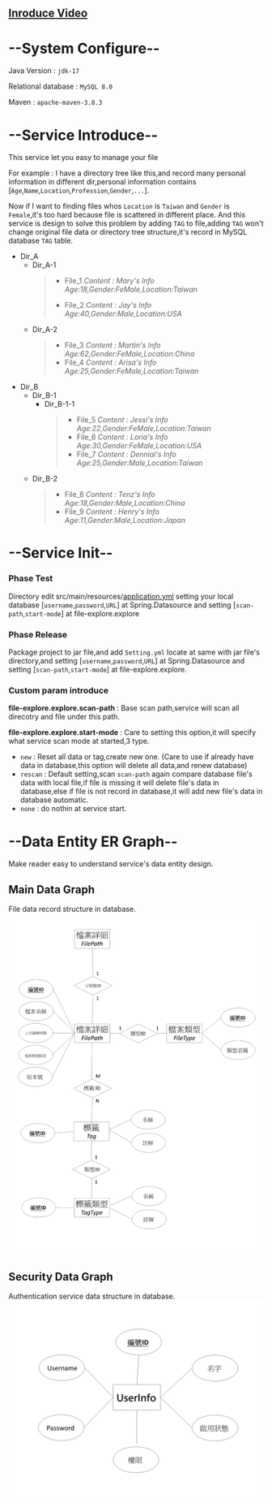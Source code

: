 ## [Inroduce Video](https://)

# --System Configure--
Java Version : `jdk-17`

Relational database : `MySQL 8.0`

Maven : `apache-maven-3.8.3`

# --Service Introduce--
This service let you easy to manage your file

For example : I have a directory tree like this,and record many personal information in different dir,personal information contains [`Age`,`Name`,`Location`,`Profession`,`Gender`,`...`].

Now if I want to finding files whos `Location` is `Taiwan` and `Gender` is `Female`,it's too hard because file is scattered in different place.
And this service is design to solve this problem by adding `TAG` to file,adding `TAG` won't change original file data or directory tree structure,it's record in MySQL database `TAG` table.


* Dir_A
    * Dir_A-1
      >+ File_1 *Content : Mary's Info Age:18,Gender:FeMale,Location:Taiwan*
      >- File_2 *Content : Jay's Info Age:40,Gender:Male,Location:USA*
    * Dir_A-2
      >+ File_3 *Content : Martin's Info Age:62,Gender:FeMale,Location:China*
      >+ File_4 *Content : Arisa's Info Age:25,Gender:FeMale,Location:Taiwan*
* Dir_B
    * Dir_B-1
        * Dir_B-1-1
          >+ File_5 *Content : Jessi's Info Age:22,Gender:FeMale,Location:Taiwan*
          >+ File_6 *Content : Loria's Info Age:30,Gender:FeMale,Location:USA*
          >+ File_7 *Content : Dennial's Info Age:25,Gender:Male,Location:Taiwan*
    * Dir_B-2
      >+ File_8 *Content : Tenz's Info Age:18,Gender:Male,Location:China*
      >+ File_9 *Content : Henry's Info Age:11,Gender:Male,Location:Japan*

# --Service Init--
### Phase Test
Directory edit src/main/resources/[application.yml](https://github.com/cash123tw/FileViewer-Server/blob/main/src/main/resources/application.yml)
setting your local database [`username`,`password`,`URL`] at Spring.Datasource and setting [`scan-path`,`start-mode`] at file-explore.explore
### Phase Release
Package project to jar file,and add `Setting.yml` locate at same with jar file's directory,and setting [`username`,`password`,`URL`] at Spring.Datasource and setting [`scan-path`,`start-mode`] at file-explore.explore.
### Custom param introduce
**file-explore.explore.scan-path** : Base scan path,service will scan all direcotry and file under this path.

**file-explore.explore.start-mode** : Care to setting this option,it will specify what service scan mode at started,3 type.
* `new` : Reset all data or tag,create new one. (Care to use if already have data in database,this option will delete all data,and renew database)
* `rescan` : Default setting,scan `scan-path` again compare database file's data with local file,if file is missing it will delete file's data in database,else if file is not record in database,it will add new file's data in database automatic.
* `none` : do nothin at service start.

# --Data Entity ER Graph--
Make reader easy to understand service's data entity design.

## Main Data Graph
File data record structure in database.
![Main Data](https://github.com/cash123tw/FileViewer-Server/blob/main/README_LIB/Main%20Data%20ER%20Graph.JPG)
## Security Data Graph
Authentication service data structure in database.
![UserInfo Data](https://github.com/cash123tw/FileViewer-Server/blob/main/README_LIB/UserInfo%20Data%20ER%20Graph.jpg)